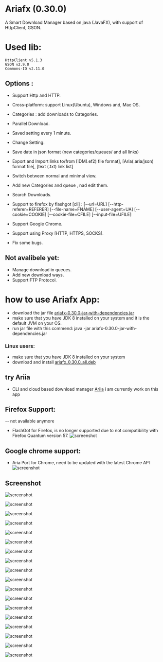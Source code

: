 Ariafx  (0.30.0)
======
A Smart Download Manager based on java (JavaFX), with support of HttpClient, GSON.

Used lib:
====== 
	HttpClient v5.1.3
	GSON v2.9.0
	Commons-IO v2.11.0
	

## Options :
 - Support Http and HTTP.
 - Cross-platform: support Linux(Ubuntu), Windows and, Mac OS.
 - Categories 	: add downloads to Categories.
 - Parallel Download.
 - Saved setting every 1 minute.
 - Change Setting.
 - Save date in json format (new categories/queues/ and all links)
 - Export and Import links to/from [IDM(.ef2) file format], [Aria(.aria/json) format file], [text (.txt) link list]
 - Switch between  normal and minimal view.
 - Add new Categories and queue , nad edit them.
 - Search Downloads.
 - Support to firefox by flashgot [cli] :
	[--url=URL] [--http-referer=REFERER] [--file-name=FNAME] 
	[--user-agent=UA] [--cookie=COOKIE] [--cookie-file=CFILE] [--input-file=UFILE]
	
 - Support Google Chrome.
 - Support using Proxy [HTTP, HTTPS, SOCKS].
 - Fix some bugs.

	
## Not avalibele yet:
 - Manage download in queues.
 - Add new download ways.
 - Support FTP Protocol.

# how to use Ariafx App:
-  download the jar file  [ariafx-0.30.0-jar-with-dependencies.jar](https://github.com/salemebo/Ariafx/releases/download/v0.30.0/ariafx-0.30.0-jar-with-dependencies.jar)
- make sure that you have JDK 8 installed on your system and it is the default JVM on your OS.
- run jar file with this commend: java -jar ariafx-0.30.0-jar-with-dependencies.jar

### Linux users:
 - make sure that you have JDK 8 installed on your system
 - download and install [ariafx_0.30.0_all.deb](https://github.com/salemebo/Ariafx/releases/download/v0.30.0/ariafx_0.30.0_all.deb)


## try Ariia 
 - CLI and cloud based download manager [Ariia](https://github.com/salemebo/ariia)
i am currently work on this app



## Firefox Support: 
 -- not available anymore
 - FlashGot for Firefox, is no longer supported due to not compatibility with Firefox Quantum version 57.
![screenshot](/img/firefox.png)


## Google chrome support: 
 - Aria Port for Chrome,  need to be updated with the latest Chrome API
![screenshot](/img/google-chrome.png)


## Screenshot 

![screenshot](/img/ariafx00.png)

![screenshot](/img/ariafx01.png)

![screenshot](/img/ariafx02.png)

![screenshot](/img/ariafx03.png)

![screenshot](/img/ariafx04.png)

![screenshot](/img/ariafx05.png)

![screenshot](/img/ariafx06.png)

![screenshot](/img/ariafx07.png)

![screenshot](/img/ariafx08.png)

![screenshot](/img/ariafx09.png)

![screenshot](/img/ariafx10.png)

![screenshot](/img/ariafx11.png)

![screenshot](/img/ariafx12.png)

![screenshot](/img/ariafx13.png)

![screenshot](/img/ariafx14.png)

![screenshot](/img/ariafx15.png)

![screenshot](/img/ariafx16.png)

![screenshot](/img/ariafx17.png)



